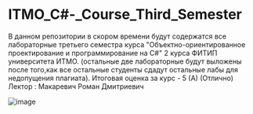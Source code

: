 # ITMO_C#-_Course_Third_Semester

В данном репозитории в скором времени  будут содержатся все лабораторные третьего семестра курса "Объектно-ориентированное проектирование и программирование на С#" 2 курса ФИТИП университета ИТМО. (остальные две лабораторные будут выложены после того,как все остальные студенты сдадут остальные лабы для недопущения плагиата). Итоговая оценка за курс - 5 (А) (Отлично) Лектор : Макаревич Роман Дмитриевич

![image](https://github.com/volkaris/ITMO_C-_Course_Third_Semester/assets/110740644/d0a1c78e-640e-406c-860c-0e552fccb964)
